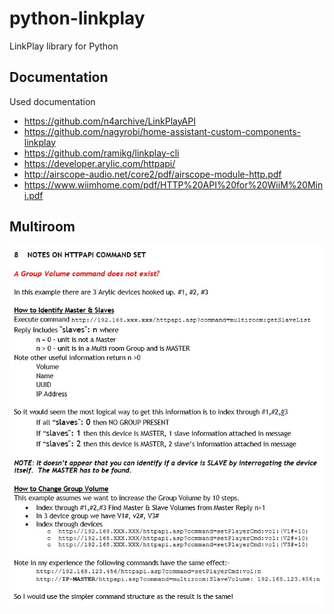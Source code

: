 # python-linkplay
LinkPlay library for Python

## Documentation

Used documentation

- https://github.com/n4archive/LinkPlayAPI
- https://github.com/nagyrobi/home-assistant-custom-components-linkplay
- https://github.com/ramikg/linkplay-cli
- https://developer.arylic.com/httpapi/
- http://airscope-audio.net/core2/pdf/airscope-module-http.pdf
- https://www.wiimhome.com/pdf/HTTP%20API%20for%20WiiM%20Mini.pdf

## Multiroom

![Alt text](image.png)